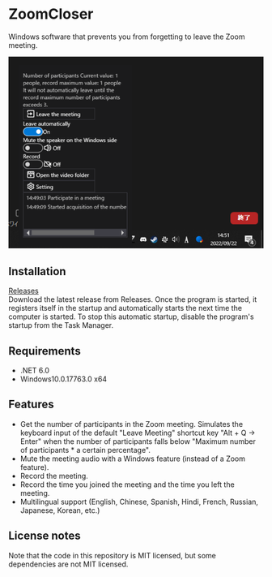 # ZoomCloser

Windows software that prevents you from forgetting to leave the Zoom meeting.

![Sample](Example.png)

## Installation

[Releases](https://github.com/34j/ZoomCloser/releases)  
Download the latest release from Releases. Once the program is started, it registers itself in the startup and automatically starts the next time the computer is started.
To stop this automatic startup, disable the program's startup from the Task Manager.

## Requirements

-   .NET 6.0
-   Windows10.0.17763.0 x64

## Features

-   Get the number of participants in the Zoom meeting. Simulates the keyboard input of the default "Leave Meeting" shortcut key "Alt + Q → Enter" when the number of participants falls below "Maximum number of participants \* a certain percentage".
-   Mute the meeting audio with a Windows feature (instead of a Zoom feature).
-   Record the meeting.
-   Record the time you joined the meeting and the time you left the meeting.
-   Multilingual support (English, Chinese, Spanish, Hindi, French, Russian, Japanese, Korean, etc.)

## License notes

Note that the code in this repository is MIT licensed, but some dependencies are not MIT licensed.
